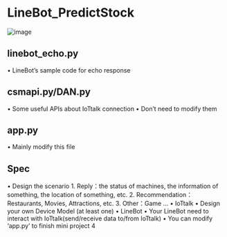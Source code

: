 # LineBot_PredictStock
![image](https://github.com/wengjiahuang0529/LineBot_PredictStock/assets/96289978/cc2e8b1e-5c86-4b3c-afe0-9795f447d62e)

**<h2>linebot_echo.py</h2>**
• LineBot’s sample code for echo response  

**<h2>csmapi.py/DAN.py</h2>**
• Some useful APIs about IoTtalk connection
• Don’t need to modify them
**<h2>app.py</h2>**
• Mainly modify this file

**<h2>Spec</h2>**
• Design the scenario
    1. Reply：the status of machines, the information of something, the location of something, etc.
    2. Recommendation： Restaurants, Movies, Attractions, etc.
    3. Other：Game …
• IoTtalk
    • Design your own Device Model (at least one)
• LineBot
    • Your LineBot need to interact with IoTtalk(send/receive data to/from IoTtalk)
    • You can modify ‘app.py’ to finish mini project 4
